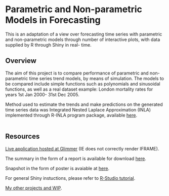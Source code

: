 Parametric and Non-parametric Models in Forecasting
========================================================
This is an adaptation of a view over forecasting time series with parametric and non-parametric models through number of interactive plots, with data supplied by R through Shiny in real- time. 


Overview
--------------------------------------------------------

The aim of this project is to compare performance of parametric and non-parametric time series trend models, by means of simulation. The models to be compared include simple functions such as polynomials and sinusoidal functions, as well as a real dataset example: London mortality rates for years 1st Jan 2000- 31st Dec 2005.

Method used to estimate the trends and make predictions on the generated time series data was Integrated Nested Laplace Approximation (INLA) implemented through R-INLA program package, available [here](http://www.r-inla.org).
<br />
<br />

Resources
--------------------------------------------------------

[Live application hosted at Glimmer](http://glimmer.rstudio.com/incontext/project2) (IE does not correctly render IFRAME).


The summary in the form of a report is available for download [here](http://glimmer.rstudio.com/incontext/download).

Snapshot in the form of poster is avaiable at [here](http://issuu.com/anothercontext/docs/prediction_of_time_series?mode=window).

For general Shiny instuctions, please refer to [R-Studio tutorial](http://rstudio.github.com/shiny/tutorial/).

[My other projects and WIP](http://anothercontext.co.uk/projects.html).
